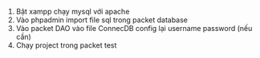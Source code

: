 1. Bật xampp chạy mysql với apache
2. Vào phpadmin import file sql trong packet database
3. Vào packet DAO vào file ConnecDB config lại username password (nếu cần)
4. Chạy project trong packet test
